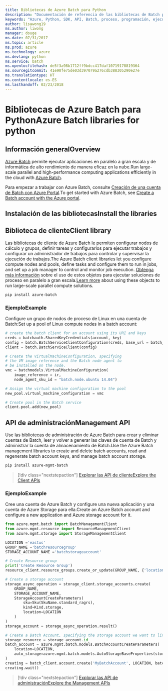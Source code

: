 ```yaml
---
title: Bibliotecas de Azure Batch para Python
description: "Documentación de referencia de las bibliotecas de Batch para Python"
keywords: "Azure, Python, SDK, API, Batch, proceso, programación, ejecución larga"
author: lisawong19
ms.author: liwong
manager: douge
ms.date: 07/31/2017
ms.topic: article
ms.prod: azure
ms.technology: azure
ms.devlang: python
ms.service: batch
ms.openlocfilehash: de5f3a98b1712ff9bdcc417daf10719178819364
ms.sourcegitcommit: 41e90fe75de03d397079a276cdb388305290e27e
ms.translationtype: HT
ms.contentlocale: es-ES
ms.lasthandoff: 02/23/2018
---
```

# <a name="azure-batch-libraries-for-python"></a><span data-ttu-id="81a8f-104">Bibliotecas de Azure Batch para Python</span><span class="sxs-lookup"><span data-stu-id="81a8f-104">Azure Batch libraries for python</span></span>

## <a name="overview"></a><span data-ttu-id="81a8f-105">Información general</span><span class="sxs-lookup"><span data-stu-id="81a8f-105">Overview</span></span>

<span data-ttu-id="81a8f-106">[Azure Batch](/azure/batch/batch-technical-overview) permite ejecutar aplicaciones en paralelo a gran escala y de informática de alto rendimiento de manera eficaz en la nube.</span><span class="sxs-lookup"><span data-stu-id="81a8f-106">Run large-scale parallel and high-performance computing applications efficiently in the cloud with [Azure Batch](/azure/batch/batch-technical-overview).</span></span>   

<span data-ttu-id="81a8f-107">Para empezar a trabajar con Azure Batch, consulte [Creación de una cuenta de Batch con Azure Portal](/azure/batch/batch-account-create-portal).</span><span class="sxs-lookup"><span data-stu-id="81a8f-107">To get started with Azure Batch, see [Create a Batch account with the Azure portal](/azure/batch/batch-account-create-portal).</span></span>

## <a name="install-the-libraries"></a><span data-ttu-id="81a8f-108">Instalación de las bibliotecas</span><span class="sxs-lookup"><span data-stu-id="81a8f-108">Install the libraries</span></span>

## <a name="client-library"></a><span data-ttu-id="81a8f-109">Biblioteca de cliente</span><span class="sxs-lookup"><span data-stu-id="81a8f-109">Client library</span></span>
<span data-ttu-id="81a8f-110">Las bibliotecas de cliente de Azure Batch le permiten configurar nodos de cálculo y grupos, definir tareas y configurarlos para ejecutar trabajos y configurar un administrador de trabajos para controlar y supervisar la ejecución de trabajos.</span><span class="sxs-lookup"><span data-stu-id="81a8f-110">The Azure Batch client libraries let you configure compute nodes and pools, define tasks and configure them to run in jobs, and set up a job manager to control and monitor job execution.</span></span> <span data-ttu-id="81a8f-111">[Obtenga más información](/azure/batch/batch-api-basics) sobre el uso de estos objetos para ejecutar soluciones de proceso en paralelo a gran escala.</span><span class="sxs-lookup"><span data-stu-id="81a8f-111">[Learn more](/azure/batch/batch-api-basics) about using these objects to run large-scale parallel compute solutions.</span></span>

```bash
pip install azure-batch
```
### <a name="example"></a><span data-ttu-id="81a8f-112">Ejemplo</span><span class="sxs-lookup"><span data-stu-id="81a8f-112">Example</span></span>

<span data-ttu-id="81a8f-113">Configure un grupo de nodos de proceso de Linux en una cuenta de Batch:</span><span class="sxs-lookup"><span data-stu-id="81a8f-113">Set up a pool of Linux compute nodes in a batch account:</span></span>

```python
# create the batch client for an account using its URI and keys
creds = batchauth.SharedKeyCredentials(account, key)
config = batch.BatchServiceClientConfiguration(creds, base_url = batch_url)
client = batch.BatchServiceClient(config)

# Create the VirtualMachineConfiguration, specifying
# the VM image reference and the Batch node agent to
# be installed on the node.
vmc = batchmodels.VirtualMachineConfiguration(
    image_reference = ir,
    node_agent_sku_id = "batch.node.ubuntu 14.04")

# Assign the virtual machine configuration to the pool
new_pool.virtual_machine_configuration = vmc

# Create pool in the Batch service
client.pool.add(new_pool)
```

## <a name="management-api"></a><span data-ttu-id="81a8f-114">API de administración</span><span class="sxs-lookup"><span data-stu-id="81a8f-114">Management API</span></span>
<span data-ttu-id="81a8f-115">Use las bibliotecas de administración de Azure Batch para crear y eliminar cuentas de Batch, leer y volver a generar las claves de cuenta de Batch y administrar la cuenta de almacenamiento de Batch.</span><span class="sxs-lookup"><span data-stu-id="81a8f-115">Use the Azure Batch management libraries to create and delete batch accounts, read and regenerate batch account keys, and manage batch account storage.</span></span>

```bash
pip install azure-mgmt-batch
```
> [!div class="nextstepaction"]
> [<span data-ttu-id="81a8f-116">Explorar las API de cliente</span><span class="sxs-lookup"><span data-stu-id="81a8f-116">Explore the Client APIs</span></span>](/python/api/overview/azure/batch/client)

### <a name="example"></a><span data-ttu-id="81a8f-117">Ejemplo</span><span class="sxs-lookup"><span data-stu-id="81a8f-117">Example</span></span>
<span data-ttu-id="81a8f-118">Cree una cuenta de Azure Batch y configure una nueva aplicación y una cuenta de Azure Storage para ella.</span><span class="sxs-lookup"><span data-stu-id="81a8f-118">Create an Azure Batch account and configure a new application and Azure storage account for it.</span></span>

```python
from azure.mgmt.batch import BatchManagementClient
from azure.mgmt.resource import ResourceManagementClient
from azure.mgmt.storage import StorageManagementClient

LOCATION ='eastus'
GROUP_NAME ='batchresourcegroup'
STORAGE_ACCOUNT_NAME ='batchstorageaccount'

# Create Resource group
print('Create Resource Group')
resource_client.resource_groups.create_or_update(GROUP_NAME, {'location': LOCATION})

# Create a storage account
storage_async_operation = storage_client.storage_accounts.create(
    GROUP_NAME,
    STORAGE_ACCOUNT_NAME,
    StorageAccountCreateParameters(
        sku=Sku(SkuName.standard_ragrs),
        kind=Kind.storage,
        location=LOCATION
    )
)
storage_account = storage_async_operation.result()

# Create a Batch Account, specifying the storage account we want to link
storage_resource = storage_account.id
batch_account = azure.mgmt.batch.models.BatchAccountCreateParameters(
    location=LOCATION,
    auto_storage=azure.mgmt.batch.models.AutoStorageBaseProperties(storage_resource)
)
creating = batch_client.account.create('MyBatchAccount', LOCATION, batch_account)
creating.wait()
```

> [!div class="nextstepaction"]
> [<span data-ttu-id="81a8f-119">Explorar las API de administración</span><span class="sxs-lookup"><span data-stu-id="81a8f-119">Explore the Management APIs</span></span>](/python/api/overview/azure/batch/management)